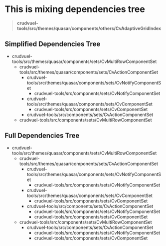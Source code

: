 # This is mixing dependencies tree

> **crudvuel-tools/src/themes/quasar/components/others/CvAdaptiveGridIndex**

## Simplified Dependencies Tree

* crudvuel-tools/src/themes/quasar/components/sets/CvMultiRowComponentSet
  * crudvuel-tools/src/themes/quasar/components/sets/CvActionComponentSet
    * crudvuel-tools/src/themes/quasar/components/sets/CvNotifyComponentSet
      * crudvuel-tools/src/components/sets/CvNotifyComponentSet
    * crudvuel-tools/src/themes/quasar/components/sets/CvComponentSet
      * crudvuel-tools/src/components/sets/CvComponentSet
    * crudvuel-tools/src/components/sets/CvActionComponentSet
  * crudvuel-tools/src/components/sets/CvMultiRowComponentSet

## Full Dependencies Tree

* crudvuel-tools/src/themes/quasar/components/sets/CvMultiRowComponentSet
  * crudvuel-tools/src/themes/quasar/components/sets/CvActionComponentSet
    * crudvuel-tools/src/themes/quasar/components/sets/CvNotifyComponentSet
      * crudvuel-tools/src/components/sets/CvNotifyComponentSet
    * crudvuel-tools/src/themes/quasar/components/sets/CvComponentSet
      * crudvuel-tools/src/components/sets/CvComponentSet
    * crudvuel-tools/src/components/sets/CvActionComponentSet
      * crudvuel-tools/src/components/sets/CvNotifyComponentSet
      * crudvuel-tools/src/components/sets/CvComponentSet
  * crudvuel-tools/src/components/sets/CvMultiRowComponentSet
    * crudvuel-tools/src/components/sets/CvActionComponentSet
      * crudvuel-tools/src/components/sets/CvNotifyComponentSet
      * crudvuel-tools/src/components/sets/CvComponentSet
